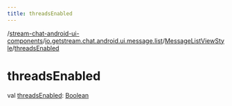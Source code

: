 ```yaml
---
title: threadsEnabled
---
```

/[stream-chat-android-ui-components](../../index.md)/[io.getstream.chat.android.ui.message.list](../index.md)/[MessageListViewStyle](index.md)/[threadsEnabled](threadsEnabled.md)  
  
  
  
# threadsEnabled  
val [threadsEnabled](threadsEnabled.md): [Boolean](https://kotlinlang.org/api/latest/jvm/stdlib/kotlin/-boolean/index.html)
